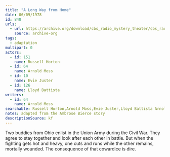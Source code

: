 ```yaml
---
title: "A Long Way from Home"
date: 06/09/1978
id: 848
urls: 
  - url: https://archive.org/download/cbs_radio_mystery_theater/cbs_radio_mystery_theater-0801-0850.zip/cbs_radio_mystery_theater-0801-0850%2Fcbsrmt_0848_a_long_way_from_home.mp3
    source: archive-org
tags: 
  - adaptation
multipart: 0
actors:  
  - id: 151
    name: Russell Horton  
  - id: 64
    name: Arnold Moss  
  - id: 10
    name: Evie Juster  
  - id: 126
    name: Lloyd Battista
writers:  
  - id: 64
    name: Arnold Moss
searchable: Russell Horton,Arnold Moss,Evie Juster,Lloyd Battista Arnold Moss
notes: adapted from the Ambrose Bierce story
descriptionSource: kf
---
```

Two buddies from Ohio enlist in the Union Army during the Civil War. They agree to stay together and look after each other in battle. But when the fighting gets hot and heavy, one cuts and runs while the other remains, mortally wounded. The consequence of that cowardice is dire.